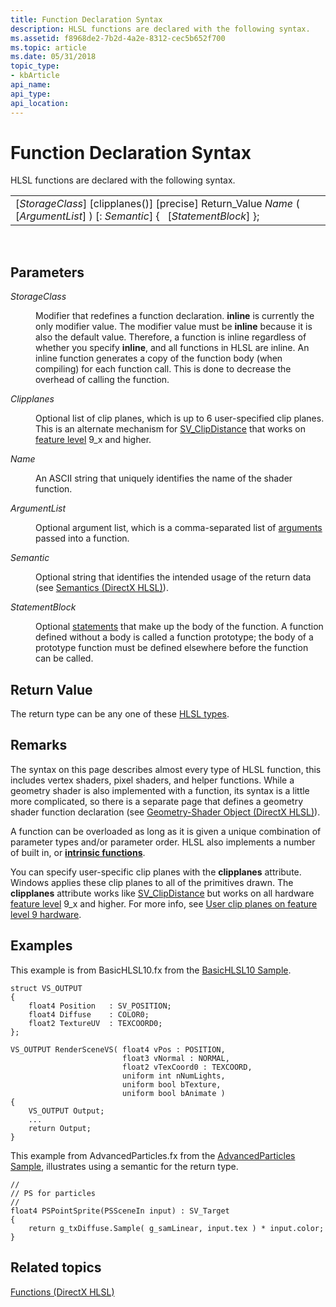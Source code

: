 ```yaml
---
title: Function Declaration Syntax
description: HLSL functions are declared with the following syntax.
ms.assetid: f8968de2-7b2d-4a2e-8312-cec5b652f700
ms.topic: article
ms.date: 05/31/2018
topic_type: 
- kbArticle
api_name: 
api_type: 
api_location: 
---
```


# Function Declaration Syntax

HLSL functions are declared with the following syntax.



|                                                                                                                                          |
|------------------------------------------------------------------------------------------------------------------------------------------|
| \[*StorageClass*\] \[clipplanes()\] \[precise\] Return\_Value *Name* ( \[*ArgumentList*\] ) \[: *Semantic*\] {   \[*StatementBlock*\] }; |



 

## Parameters

<dl> <dt>

<span id="StorageClass"></span><span id="storageclass"></span><span id="STORAGECLASS"></span>*StorageClass*
</dt> <dd>

Modifier that redefines a function declaration. **inline** is currently the only modifier value. The modifier value must be **inline** because it is also the default value. Therefore, a function is inline regardless of whether you specify **inline**, and all functions in HLSL are inline. An inline function generates a copy of the function body (when compiling) for each function call. This is done to decrease the overhead of calling the function.

</dd> <dt>

<span id="Clipplanes"></span><span id="clipplanes"></span><span id="CLIPPLANES"></span>*Clipplanes*
</dt> <dd>

Optional list of clip planes, which is up to 6 user-specified clip planes. This is an alternate mechanism for [SV\_ClipDistance](dx-graphics-hlsl-semantics.md) that works on [feature level](/windows/desktop/direct3d11/overviews-direct3d-11-devices-downlevel-intro) 9\_x and higher.

</dd> <dt>

<span id="Name"></span><span id="name"></span><span id="NAME"></span>*Name*
</dt> <dd>

An ASCII string that uniquely identifies the name of the shader function.

</dd> <dt>

<span id="ArgumentList"></span><span id="argumentlist"></span><span id="ARGUMENTLIST"></span>*ArgumentList*
</dt> <dd>

Optional argument list, which is a comma-separated list of [arguments](dx-graphics-hlsl-function-parameters.md) passed into a function.

</dd> <dt>

<span id="Semantic"></span><span id="semantic"></span><span id="SEMANTIC"></span>*Semantic*
</dt> <dd>

Optional string that identifies the intended usage of the return data (see [Semantics (DirectX HLSL)](dx-graphics-hlsl-semantics.md)).

</dd> <dt>

<span id="StatementBlock"></span><span id="statementblock"></span><span id="STATEMENTBLOCK"></span>*StatementBlock*
</dt> <dd>

Optional [statements](dx-graphics-hlsl-statement-blocks.md) that make up the body of the function. A function defined without a body is called a function prototype; the body of a prototype function must be defined elsewhere before the function can be called.

</dd> </dl>

## Return Value

The return type can be any one of these [HLSL types](dx-graphics-hlsl-data-types.md).

## Remarks

The syntax on this page describes almost every type of HLSL function, this includes vertex shaders, pixel shaders, and helper functions. While a geometry shader is also implemented with a function, its syntax is a little more complicated, so there is a separate page that defines a geometry shader function declaration (see [Geometry-Shader Object (DirectX HLSL)](dx-graphics-hlsl-geometry-shader.md)).

A function can be overloaded as long as it is given a unique combination of parameter types and/or parameter order. HLSL also implements a number of built in, or [**intrinsic functions**](dx-graphics-hlsl-intrinsic-functions.md).

You can specify user-specific clip planes with the **clipplanes** attribute. Windows applies these clip planes to all of the primitives drawn. The **clipplanes** attribute works like [SV\_ClipDistance](dx-graphics-hlsl-semantics.md) but works on all hardware [feature level](/windows/desktop/direct3d11/overviews-direct3d-11-devices-downlevel-intro) 9\_x and higher. For more info, see [User clip planes on feature level 9 hardware](/windows/desktop/direct3dhlsl/user-clip-planes-on-10level9).

## Examples

This example is from BasicHLSL10.fx from the [BasicHLSL10 Sample](https://msdn.microsoft.com/library/Ee416395(v=VS.85).aspx).


```hlsl
struct VS_OUTPUT
{
    float4 Position   : SV_POSITION; 
    float4 Diffuse    : COLOR0;
    float2 TextureUV  : TEXCOORD0;
};

VS_OUTPUT RenderSceneVS( float4 vPos : POSITION,
                         float3 vNormal : NORMAL,
                         float2 vTexCoord0 : TEXCOORD,
                         uniform int nNumLights,
                         uniform bool bTexture,
                         uniform bool bAnimate )
{
    VS_OUTPUT Output;
    ...
    return Output;    
}
```



This example from AdvancedParticles.fx from the [AdvancedParticles Sample](https://msdn.microsoft.com/library/Ee416394(v=VS.85).aspx), illustrates using a semantic for the return type.


```hlsl
//
// PS for particles
//
float4 PSPointSprite(PSSceneIn input) : SV_Target
{   
    return g_txDiffuse.Sample( g_samLinear, input.tex ) * input.color;
}
```



## Related topics

<dl> <dt>

[Functions (DirectX HLSL)](dx-graphics-hlsl-functions.md)
</dt> </dl>

 

 